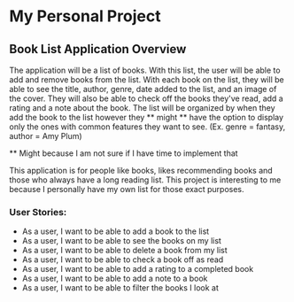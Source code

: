 # My Personal Project

## Book List Application Overview

The application will be a list of books. With this list, the user will be able to add and remove books from the list.
With each book on the list, they will be able to see the title, author, genre, date added to the list, and an image of the cover.
They will also be able to check off the books they've read, add a rating and a note about the book. The list will be
organized by when they add the book to the list however they ** might ** have the option to display only
the ones with common features they want to see. (Ex. genre = fantasy, author = Amy Plum)

** Might because I am not sure if I have time to implement that

This application is for people like books, likes recommending books and those who always have a long reading list. 
This project is interesting to me because I personally have my own list for those exact purposes.

### **User Stories**:
- As a user, I want to be able to add a book to the list
- As a user, I want to be able to see the books on my list
- As a user, I want to be able to delete a book from my list
- As a user, I want to be able to check a book off as read
- As a user, I want to be able to add a rating to a completed book
- As a user, I want to be able to add a note to a book
- As a user, I want to be able to filter the books I look at

